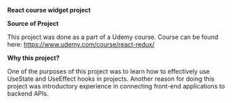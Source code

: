 **React course widget project**

**Source of Project**

This project was done as a part of a Udemy course. Course can be found here: https://www.udemy.com/course/react-redux/

**Why this project?**

One of the purposes of this project was to learn how to effectively use UseState and UseEffect hooks in projects. Another reason for doing this project was introductory experience in connecting front-end applications to backend APIs.

